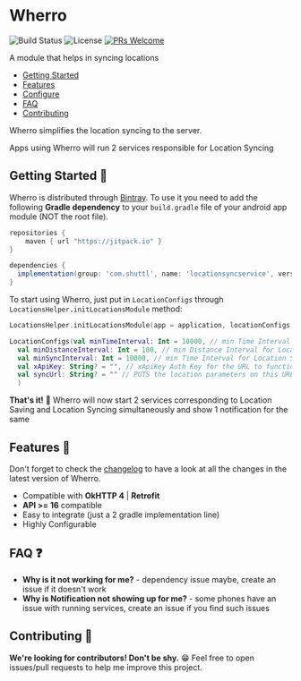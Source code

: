 # Wherro

![Build Status](https://travis-ci.org/ChuckerTeam/chucker.svg?branch=master) ![License](https://img.shields.io/github/license/ChuckerTeam/Chucker.svg) [![PRs Welcome](https://img.shields.io/badge/PRs-welcome-orange.svg)](http://makeapullrequest.com)

A module that helps in syncing locations

* [Getting Started](#getting-started-)
* [Features](#features-)
* [Configure](#configure-)
* [FAQ](#faq-)
* [Contributing](#contributing-)



Wherro simplifies the location syncing to the server.

Apps using Wherro will run 2 services responsible for Location Syncing

## Getting Started 👣

Wherro is distributed through [Bintray](https://bintray.com/deeptolat/LocationSyncService/com.shuttl.locations_sync). To use it you need to add the following **Gradle dependency** to your `build.gradle` file of your android app module (NOT the root file).

```groovy
repositories {
    maven { url "https://jitpack.io" }
}
```

```groovy
dependencies {
  implementation(group: 'com.shuttl', name: 'locationsyncservice', version: '0.14', ext: 'aar', classifier: '')
}
```

To start using Wherro, just put in `LocationConfigs` through `LocationsHelper.initLocationsModule` method:

```kotlin
LocationsHelper.initLocationsModule(app = application, locationConfigs = LocationConfigs())
```

```kotlin
LocationConfigs(val minTimeInterval: Int = 10000, // min Time Interval for Location Fetching  
  val minDistanceInterval: Int = 100, // min Distance Interval for Location Fetching  
  val minSyncInterval: Int = 10000, // min Time Interval for Location Syncing  
  val xApiKey: String? = "", // xApiKey Auth Key for the URL to function  
  val syncUrl: String? = "" // PUTS the location parameters on this URL  
  )
```

**That's it!** 🎉 Wherro will now start 2 services corresponding to Location Saving and Location Syncing simultaneously and show 1 notification for the same

## Features 🧰

Don't forget to check the [changelog](https://bintray.com/deeptolat/LocationSyncService/com.shuttl.locations_sync) to have a look at all the changes in the latest version of Wherro.

* Compatible with **OkHTTP 4** | **Retrofit** 
* **API >= 16** compatible
* Easy to integrate (just a 2 gradle implementation line)
* Highly Configurable


## FAQ ❓

* **Why is it not working for me?** - dependency issue maybe, create an issue if it doesn't work
* **Why is Notification not showing up for me?** - some phones have an issue with running services, create an issue if you find such issues

## Contributing 🤝

**We're looking for contributors! Don't be shy.** 😁 Feel free to open issues/pull requests to help me improve this project.